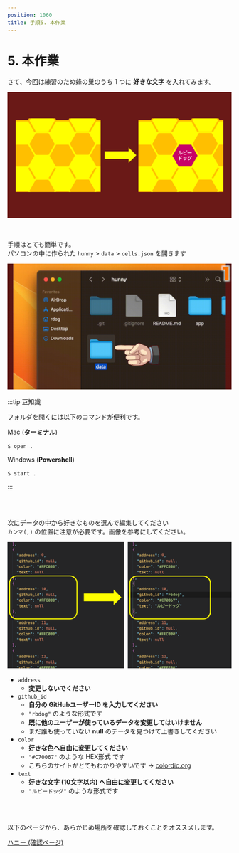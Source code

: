 ```yaml
---
position: 1060
title: 手順5. 本作業
---
```


# 5. 本作業

さて、今回は練習のため蜂の巣のうち 1 つに **好きな文字** を入れてみます。

![image](/tutorial_assets/app.png)

<br />

手順はとても簡単です。  
パソコンの中に作られた `hunny` > `data` > `cells.json` を開きます

![gif](/tutorial_assets/folder.gif)

:::tip 豆知識

フォルダを開くには以下のコマンドが便利です。

Mac (**ターミナル**)

```
$ open .
```

Windows (**Powershell**)

```
$ start .
```

:::

<br />

<br />

次にデータの中から好きなものを選んで編集してください  
`カンマ(,)` の位置に注意が必要です。画像を参考にしてください。

![image](/tutorial_assets/cells-json.png)

- `address`
  - **変更しないでください**
- `github_id`
  - **自分の GitHubユーザーID を入力してください**
  - `"rbdog"` のような形式です
  - **既に他のユーザーが使っているデータを変更してはいけません**
  - まだ誰も使っていない **null** のデータを見つけて上書きしてください
- `color`
  - **好きな色へ自由に変更してください**
  - `"#C70067"` のような HEX形式 です
  - こちらのサイトがとてもわかりやすいです → [colordic.org](https://www.colordic.org/)
- `text`
  - **好きな文字 (10文字以内) へ自由に変更してください**
  - `"ルビードッグ"` のような形式です

<br />

<br />

以下のページから、あらかじめ場所を確認しておくことをオススメします。

<a href="https://hunny-viewer.web.app" class='mybtn'>ハニー (確認ページ)</a>
